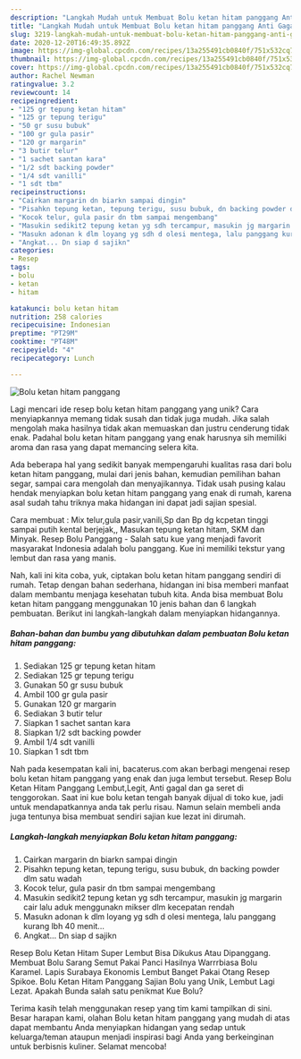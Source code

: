 ```yaml
---
description: "Langkah Mudah untuk Membuat Bolu ketan hitam panggang Anti Gagal"
title: "Langkah Mudah untuk Membuat Bolu ketan hitam panggang Anti Gagal"
slug: 3219-langkah-mudah-untuk-membuat-bolu-ketan-hitam-panggang-anti-gagal
date: 2020-12-20T16:49:35.892Z
image: https://img-global.cpcdn.com/recipes/13a255491cb0840f/751x532cq70/bolu-ketan-hitam-panggang-foto-resep-utama.jpg
thumbnail: https://img-global.cpcdn.com/recipes/13a255491cb0840f/751x532cq70/bolu-ketan-hitam-panggang-foto-resep-utama.jpg
cover: https://img-global.cpcdn.com/recipes/13a255491cb0840f/751x532cq70/bolu-ketan-hitam-panggang-foto-resep-utama.jpg
author: Rachel Newman
ratingvalue: 3.2
reviewcount: 14
recipeingredient:
- "125 gr tepung ketan hitam"
- "125 gr tepung terigu"
- "50 gr susu bubuk"
- "100 gr gula pasir"
- "120 gr margarin"
- "3 butir telur"
- "1 sachet santan kara"
- "1/2 sdt backing powder"
- "1/4 sdt vanilli"
- "1 sdt tbm"
recipeinstructions:
- "Cairkan margarin dn biarkn sampai dingin"
- "Pisahkn tepung ketan, tepung terigu, susu bubuk, dn backing powder dlm satu wadah"
- "Kocok telur, gula pasir dn tbm sampai mengembang"
- "Masukin sedikit2 tepung ketan yg sdh tercampur, masukin jg margarin cair lalu aduk menggunakn mikser dlm kecepatan rendah"
- "Masukn adonan k dlm loyang yg sdh d olesi mentega, lalu panggang kurang lbh 40 menit..."
- "Angkat... Dn siap d sajikn"
categories:
- Resep
tags:
- bolu
- ketan
- hitam

katakunci: bolu ketan hitam 
nutrition: 258 calories
recipecuisine: Indonesian
preptime: "PT29M"
cooktime: "PT48M"
recipeyield: "4"
recipecategory: Lunch

---
```



![Bolu ketan hitam panggang](https://img-global.cpcdn.com/recipes/13a255491cb0840f/751x532cq70/bolu-ketan-hitam-panggang-foto-resep-utama.jpg)

Lagi mencari ide resep bolu ketan hitam panggang yang unik? Cara menyiapkannya memang tidak susah dan tidak juga mudah. Jika salah mengolah maka hasilnya tidak akan memuaskan dan justru cenderung tidak enak. Padahal bolu ketan hitam panggang yang enak harusnya sih memiliki aroma dan rasa yang dapat memancing selera kita.

Ada beberapa hal yang sedikit banyak mempengaruhi kualitas rasa dari bolu ketan hitam panggang, mulai dari jenis bahan, kemudian pemilihan bahan segar, sampai cara mengolah dan menyajikannya. Tidak usah pusing kalau hendak menyiapkan bolu ketan hitam panggang yang enak di rumah, karena asal sudah tahu triknya maka hidangan ini dapat jadi sajian spesial.

Cara membuat : Mix telur,gula pasir,vanili,Sp dan Bp dg kcpetan tinggi sampai putih kental berjejak,, Masukan tepung ketan hitam, SKM dan Minyak. Resep Bolu Panggang - Salah satu kue yang menjadi favorit masyarakat Indonesia adalah bolu panggang. Kue ini memiliki tekstur yang lembut dan rasa yang manis.


Nah, kali ini kita coba, yuk, ciptakan bolu ketan hitam panggang sendiri di rumah. Tetap dengan bahan sederhana, hidangan ini bisa memberi manfaat dalam membantu menjaga kesehatan tubuh kita. Anda bisa membuat Bolu ketan hitam panggang menggunakan 10 jenis bahan dan 6 langkah pembuatan. Berikut ini langkah-langkah dalam menyiapkan hidangannya.

<!--inarticleads1-->

##### Bahan-bahan dan bumbu yang dibutuhkan dalam pembuatan Bolu ketan hitam panggang:

1. Sediakan 125 gr tepung ketan hitam
1. Sediakan 125 gr tepung terigu
1. Gunakan 50 gr susu bubuk
1. Ambil 100 gr gula pasir
1. Gunakan 120 gr margarin
1. Sediakan 3 butir telur
1. Siapkan 1 sachet santan kara
1. Siapkan 1/2 sdt backing powder
1. Ambil 1/4 sdt vanilli
1. Siapkan 1 sdt tbm


Nah pada kesempatan kali ini, bacaterus.com akan berbagi mengenai resep bolu ketan hitam panggang yang enak dan juga lembut tersebut. Resep Bolu Ketan Hitam Panggang Lembut,Legit, Anti gagal dan ga seret di tenggorokan. Saat ini kue bolu ketan tengah banyak dijual di toko kue, jadi untuk mendapatkannya anda tak perlu risau. Namun selain membeli anda juga tentunya bisa membuat sendiri sajian kue lezat ini dirumah. 

<!--inarticleads2-->

##### Langkah-langkah menyiapkan Bolu ketan hitam panggang:

1. Cairkan margarin dn biarkn sampai dingin
1. Pisahkn tepung ketan, tepung terigu, susu bubuk, dn backing powder dlm satu wadah
1. Kocok telur, gula pasir dn tbm sampai mengembang
1. Masukin sedikit2 tepung ketan yg sdh tercampur, masukin jg margarin cair lalu aduk menggunakn mikser dlm kecepatan rendah
1. Masukn adonan k dlm loyang yg sdh d olesi mentega, lalu panggang kurang lbh 40 menit...
1. Angkat... Dn siap d sajikn


Resep Bolu Ketan Hitam Super Lembut Bisa Dikukus Atau Dipanggang. Membuat Bolu Sarang Semut Pakai Panci Hasilnya Warrrbiasa Bolu Karamel. Lapis Surabaya Ekonomis Lembut Banget Pakai Otang Resep Spikoe. Bolu Ketan Hitam Panggang Sajian Bolu yang Unik, Lembut Lagi Lezat. Apakah Bunda salah satu penikmat Kue Bolu? 

Terima kasih telah menggunakan resep yang tim kami tampilkan di sini. Besar harapan kami, olahan Bolu ketan hitam panggang yang mudah di atas dapat membantu Anda menyiapkan hidangan yang sedap untuk keluarga/teman ataupun menjadi inspirasi bagi Anda yang berkeinginan untuk berbisnis kuliner. Selamat mencoba!

